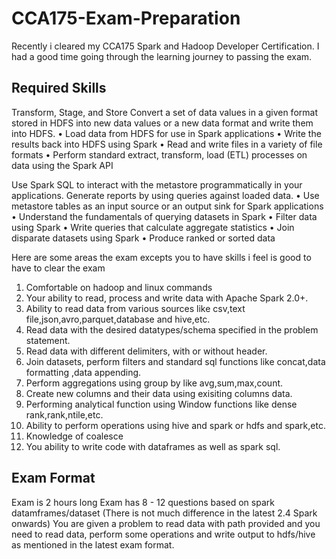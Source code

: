 # CCA175-Exam-Preparation

Recently i cleared my CCA175 Spark and Hadoop Developer Certification. I had a good time going through the learning journey to passing the exam.

## Required Skills

Transform, Stage, and Store
Convert a set of data values in a given format stored in HDFS into new data values or a new data format and write them into HDFS.
•	Load data from HDFS for use in Spark applications
•	Write the results back into HDFS using Spark
•	Read and write files in a variety of file formats
•	Perform standard extract, transform, load (ETL) processes on data using the Spark API

Use Spark SQL to interact with the metastore programmatically in your applications. Generate reports by using queries against loaded data.
•	Use metastore tables as an input source or an output sink for Spark applications
•	Understand the fundamentals of querying datasets in Spark
•	Filter data using Spark
•	Write queries that calculate aggregate statistics
•	Join disparate datasets using Spark
•	Produce ranked or sorted data

Here are some areas the exam excepts you to have skills i feel is good to have to clear the exam
1. Comfortable on hadoop and linux commands
2. Your ability to read, process and write data with Apache Spark 2.0+.
3. Ability to read data from various sources like csv,text file,json,avro,parquet,database and hive,etc.
4. Read data with the desired datatypes/schema specified in the problem statement.
5. Read data with different delimiters, with or without header.
6. Join datasets, perform filters and standard sql functions like concat,data formatting ,data appending.
7. Perform aggregations using group by like avg,sum,max,count.
8. Create new columns and their data using exisiting columns data.
9. Performing analytical function using Window functions like dense rank,rank,ntile,etc.
10. Ability to perform operations using hive and spark or hdfs and spark,etc.
11. Knowledge of coalesce
12. You ability to write code with dataframes as well as spark sql.

## Exam Format

Exam is 2 hours long
Exam has 8 - 12 questions based on spark datamframes/dataset (There is not much difference in the latest 2.4 Spark onwards)
You are given a problem to read data with path provided and you need to read data, perform some operations and write output to hdfs/hive as mentioned in the latest exam format.
